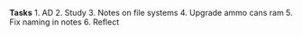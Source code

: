 **Tasks**
	1. AD
	2. Study
	3. Notes on file systems
	4. Upgrade ammo cans ram
	5. Fix naming in notes
	6. 
Reflect 
